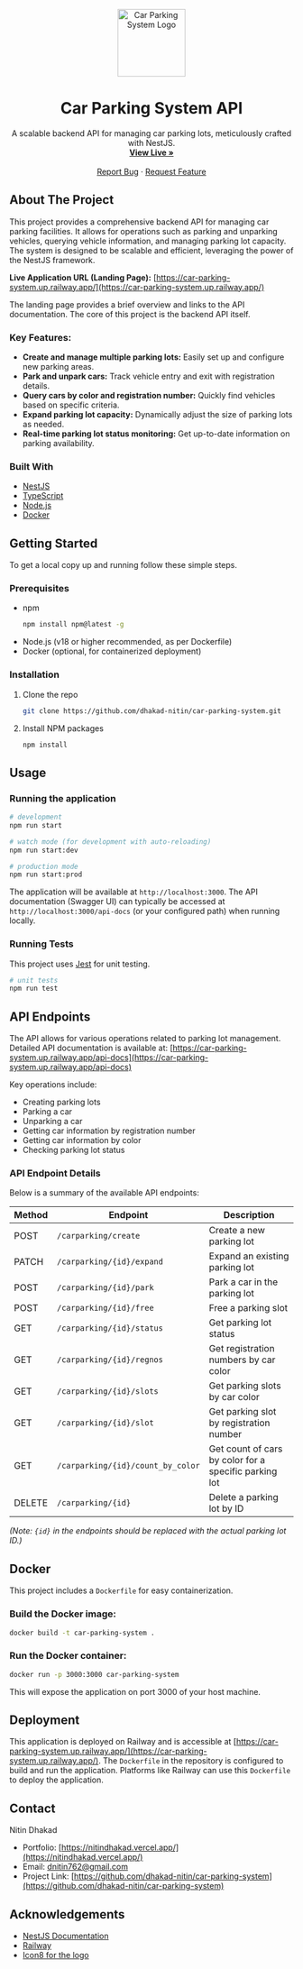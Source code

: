 <p align="center">
  <img src="https://github.com/user-attachments/assets/c6f395b4-22d8-477c-a0de-e2afd6fff8ea" width="120" alt="Car Parking System Logo" />
</p>

<h1 align="center">Car Parking System API</h1>

<p align="center">
  A scalable backend API for managing car parking lots, meticulously crafted with NestJS.
  <br />
  <a href="https://car-parking-system.up.railway.app/" target="_blank"><strong>View Live »</strong></a>
  <br />
  <br />
  <a href="https://github.com/dhakad-nitin/car-parking-system/issues" target="_blank">Report Bug</a>
  ·
  <a href="https://github.com/dhakad-nitin/car-parking-system/issues" target="_blank">Request Feature</a>
</p>

## About The Project

This project provides a comprehensive backend API for managing car parking facilities. It allows for operations such as parking and unparking vehicles, querying vehicle information, and managing parking lot capacity. The system is designed to be scalable and efficient, leveraging the power of the NestJS framework.

**Live Application URL (Landing Page):** [https://car-parking-system.up.railway.app/](https://car-parking-system.up.railway.app/)

The landing page provides a brief overview and links to the API documentation. The core of this project is the backend API itself.

### Key Features:

*   **Create and manage multiple parking lots:** Easily set up and configure new parking areas.
*   **Park and unpark cars:** Track vehicle entry and exit with registration details.
*   **Query cars by color and registration number:** Quickly find vehicles based on specific criteria.
*   **Expand parking lot capacity:** Dynamically adjust the size of parking lots as needed.
*   **Real-time parking lot status monitoring:** Get up-to-date information on parking availability.

### Built With

*   [NestJS](https://nestjs.com/)
*   [TypeScript](https://www.typescriptlang.org/)
*   [Node.js](https://nodejs.org/)
*   [Docker](https://www.docker.com/)

## Getting Started

To get a local copy up and running follow these simple steps.

### Prerequisites

*   npm
    ```sh
    npm install npm@latest -g
    ```
*   Node.js (v18 or higher recommended, as per Dockerfile)
*   Docker (optional, for containerized deployment)

### Installation

1.  Clone the repo
    ```sh
    git clone https://github.com/dhakad-nitin/car-parking-system.git
    ```
2.  Install NPM packages
    ```sh
    npm install
    ```

## Usage

### Running the application

```bash
# development
npm run start

# watch mode (for development with auto-reloading)
npm run start:dev

# production mode
npm run start:prod
```

The application will be available at `http://localhost:3000`. The API documentation (Swagger UI) can typically be accessed at `http://localhost:3000/api-docs` (or your configured path) when running locally.

### Running Tests

This project uses [Jest](https://jestjs.io/) for unit testing.

```bash
# unit tests
npm run test
```

## API Endpoints

The API allows for various operations related to parking lot management. Detailed API documentation is available at:
[https://car-parking-system.up.railway.app/api-docs](https://car-parking-system.up.railway.app/api-docs)

Key operations include:
*   Creating parking lots
*   Parking a car
*   Unparking a car
*   Getting car information by registration number
*   Getting car information by color
*   Checking parking lot status

### API Endpoint Details

Below is a summary of the available API endpoints:

| Method | Endpoint                               | Description                                            |
|--------|----------------------------------------|--------------------------------------------------------|
| POST   | `/carparking/create`                   | Create a new parking lot                               |
| PATCH  | `/carparking/{id}/expand`              | Expand an existing parking lot                         |
| POST   | `/carparking/{id}/park`                | Park a car in the parking lot                          |
| POST   | `/carparking/{id}/free`                | Free a parking slot                                    |
| GET    | `/carparking/{id}/status`              | Get parking lot status                                 |
| GET    | `/carparking/{id}/regnos`              | Get registration numbers by car color                  |
| GET    | `/carparking/{id}/slots`               | Get parking slots by car color                         |
| GET    | `/carparking/{id}/slot`                | Get parking slot by registration number                |
| GET    | `/carparking/{id}/count_by_color`      | Get count of cars by color for a specific parking lot  |
| DELETE | `/carparking/{id}`                     | Delete a parking lot by ID                             |

*(Note: `{id}` in the endpoints should be replaced with the actual parking lot ID.)*

## Docker

This project includes a `Dockerfile` for easy containerization.

### Build the Docker image:

```bash
docker build -t car-parking-system .
```

### Run the Docker container:

```bash
docker run -p 3000:3000 car-parking-system
```
This will expose the application on port 3000 of your host machine.

## Deployment

This application is deployed on Railway and is accessible at [https://car-parking-system.up.railway.app/](https://car-parking-system.up.railway.app/). 
The `Dockerfile` in the repository is configured to build and run the application. Platforms like Railway can use this `Dockerfile` to deploy the application.

## Contact

Nitin Dhakad
*   Portfolio: [https://nitindhakad.vercel.app/](https://nitindhakad.vercel.app/)
*   Email: dnitin762@gmail.com
*   Project Link: [https://github.com/dhakad-nitin/car-parking-system](https://github.com/dhakad-nitin/car-parking-system)

## Acknowledgements

*   [NestJS Documentation](https://docs.nestjs.com)
*   [Railway](https://railway.app/)
*   [Icon8 for the logo](https://icons8.com)
